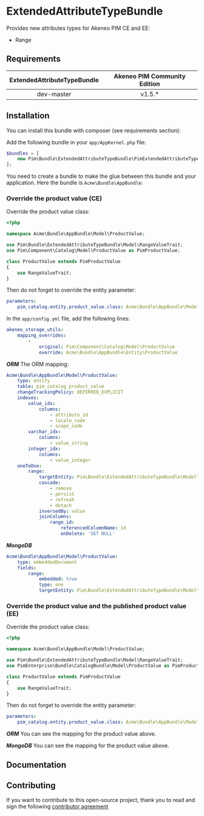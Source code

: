 # ExtendedAttributeTypeBundle

Provides new attributes types for Akeneo PIM CE and EE:
- Range

## Requirements

| ExtendedAttributeTypeBundle | Akeneo PIM Community Edition |
|:---------------------------:|:----------------------------:|
| dev-master                  | v1.5.*                       |

## Installation
You can install this bundle with composer (see requirements section):


Add the following bundle in your `app/AppKernel.php` file:

```php
$bundles = [
    new Pim\Bundle\ExtendedAttributeTypeBundle\PimExtendedAttributeTypeBundle(),
];
```

You need to create a bundle to make the glue between this bundle and your application. Here the bundle is `Acme\Bundle\AppBundle`:

### Override the product value (CE)

Override the product value class:
```php
<?php

namespace Acme\Bundle\AppBundle\Model\ProductValue;

use Pim\Bundle\ExtendedAttributeTypeBundle\Model\RangeValueTrait;
use Pim\Component\Catalog\Model\ProductValue as PimProductValue;

class ProductValue extends PimProductValue
{
    use RangeValueTrait;
}
```

Then do not forget to override the entity parameter:
```yaml
parameters:
    pim_catalog.entity.product_value.class: Acme\Bundle\AppBundle\Model\ProductValue
```

In the `app/config.yml` file, add the following lines:

```yaml
akeneo_storage_utils:
    mapping_overrides:
        -
            original: Pim\Component\Catalog\Model\ProductValue
            override: Acme\Bundle\AppBundle\Entity\ProductValue
```

***ORM***
The ORM mapping:
```yaml
Acme\Bundle\AppBundle\Model\ProductValue:
    type: entity
    table: pim_catalog_product_value
    changeTrackingPolicy: DEFERRED_EXPLICIT
    indexes:
        value_idx:
            columns:
                - attribute_id
                - locale_code
                - scope_code
        varchar_idx:
            columns:
                - value_string
        integer_idx:
            columns:
                - value_integer
    oneToOne:
        range:
            targetEntity: Pim\Bundle\ExtendedAttributeTypeBundle\Model\ProductRange
            cascade:
                - remove
                - persist
                - refresh
                - detach
            inversedBy: value
            joinColumns:
                range_id:
                    referencedColumnName: id
                    onDelete: 'SET NULL'
```

***MongoDB***
```yaml
Acme\Bundle\AppBundle\Model\ProductValue:
    type: embeddedDocument
    fields:
        range:
            embedded: true
            type: one
            targetEntity: Pim\Bundle\ExtendedAttributeTypeBundle\Model\ProductRange
```


### Override the product value and the published product value (EE)

Override the product value class:

```php
<?php

namespace Acme\Bundle\AppBundle\Model\ProductValue;

use Pim\Bundle\ExtendedAttributeTypeBundle\Model\RangeValueTrait;
use PimEnterprise\Bundle\CatalogBundle\Model\ProductValue as PimProductValue;

class ProductValue extends PimProductValue
{
    use RangeValueTrait;
}
```

Then do not forget to override the entity parameter:
```yaml
parameters:
    pim_catalog.entity.product_value.class: Acme\Bundle\AppBundle\Model\ProductValue
```


***ORM***
You can see the mapping for the product value above.

***MongoDB***
You can see the mapping for the product value above.

## Documentation


## Contributing

If you want to contribute to this open-source project, thank you to read and sign the following [contributor agreement](http://www.akeneo.com/contributor-license-agreement/)
